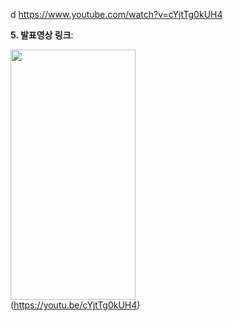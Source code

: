 d
https://www.youtube.com/watch?v=cYjtTg0kUH4



**5. 발표영상 링크**:  

<img src="https://i9.ytimg.com/vi/cYjtTg0kUH4/mq1.jpg?sqp=CJCVpZoG&rs=AOn4CLCTJqprx-ZO0aJDe3d33MdWGcymag.png"  width="200" height="400"/> <br>
(https://youtu.be/cYjtTg0kUH4)

